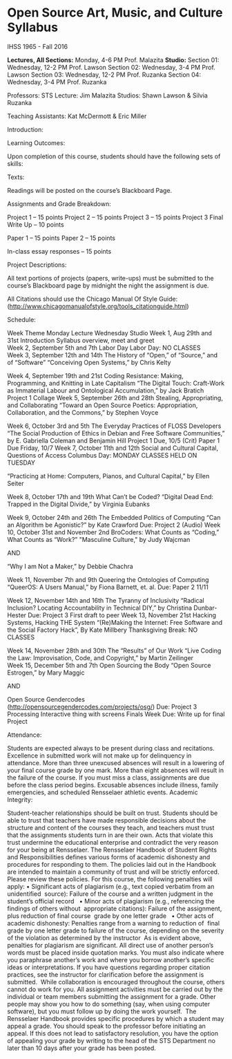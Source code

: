 # Open Source Art, Music, and Culture Syllabus

IHSS 1965 - Fall 2016

**Lectures, All Sections:**  Monday, 4-6 PM  Prof. Malazita
**Studio:**
	Section 01: Wednesday, 12-2 PM  Prof. Lawson
	Section 02: Wednesday, 3-4 PM   Prof. Lawson
	Section 03: Wednesday, 12-2 PM  Prof. Ruzanka
	Section 04: Wednesday, 3-4 PM   Prof. Ruzanka

Professors: 
	STS Lecture: Jim Malazita
	Studios: Shawn Lawson & Silvia Ruzanka

Teaching Assistants: Kat McDermott & Eric Miller 


Introduction:

 

Learning Outcomes:

Upon completion of this course, students should have the following sets of skills:


Texts:

Readings will be posted on the course’s Blackboard Page.

Assignments and Grade Breakdown:

Project 1 – 15 points
Project 2 – 15 points
Project 3 – 15 points
Project 3 Final Write Up – 10 points

Paper 1 – 15 points
Paper 2 – 15 points

In-class essay responses – 15 points

Project Descriptions:

All text portions of projects (papers, write-ups) must be submitted to the course’s Blackboard page by midnight the night the assignment is due. 

All Citations should use the Chicago Manual Of Style Guide: (http://www.chicagomanualofstyle.org/tools_citationguide.html) 


Schedule:

Week	Theme	Monday Lecture	Wednesday Studio
Week 1,
Aug 29th and 31st 	Introduction	Syllabus overview, meet and greet	
Week 2,
September 5th and 7th 	Labor Day 	Labor Day:
NO CLASSES	
Week 3,
September 12th and 14th  	The History of “Open,” of “Source,” and of “Software”	“Conceiving Open Systems,” by Chris Kelty
	
Week 4,
September 19th and 21st  	Coding Resistance: Making, Programming, and Knitting in Late Capitalism	“The Digital Touch: Craft-Work as Immaterial Labour and Ontological Accumulation,” by Jack Bratich	Project 1 Collage
Week 5,
September 26th and 28th   	Stealing, Appropriating, and Collaborating	“Toward an Open Source Poetics: Appropriation, Collaboration, and the Commons,” by Stephen Voyce
	

Week 6,
October 3rd and 5th  	The Everyday Practices of FLOSS Developers	 “The Social Production of Ethics in Debian and Free Software Communities,” by E. Gabriella Coleman and Benjamin Hill	Project 1 Due, 10/5 (Crit)
Paper 1 Due Friday, 10/7
Week 7,
October 11th and 12th  	Social and Cultural Capital, Questions of Access	Columbus Day:
MONDAY CLASSES HELD ON TUESDAY

“Practicing at Home: Computers, Pianos, and Cultural Capital,” by Ellen Seiter
	
Week 8,
October 17th and 19th  	What Can’t be Coded?	“Digital Dead End: Trapped in the Digital Divide,” by Virginia Eubanks
	
Week 9,
October 24th and 26th  	The Embedded Politics of Computing	 “Can an Algorithm be Agonistic?” by Kate Crawford
	Due: Project 2 (Audio)
Week 10, 
October 31st and November 2nd  	BroCoders: What Counts as “Coding,” What Counts as “Work?”	"Masculine Culture," by Judy Wajcman

AND

“Why I am Not a Maker,” by Debbie Chachra
	
Week 11,
November 7th and 9th  	Queering the Ontologies of Computing
	“QueerOS: A Users Manual,” by Fiona Barnett, et. al.	Due: Paper 2 11/11

Week 12,
November 14th and 16th  	The Tyranny of Inclusivity	“Radical Inclusion? Locating Accountability in Technical DIY,” by Christina Dunbar-Hester
	Due: Project 3 First draft to peer
Week 13,
November 21st  	Hacking Systems, Hacking THE System	“(Re)Making the Internet: Free Software and the Social Factory Hack”, By Kate Millbery
	Thanksgiving Break:
NO CLASSES


Week 14,
November 28th and 30th   	The “Results” of Our Work	“Live Coding the Law: Improvisation, Code, and Copyright,” by Martin Zeilinger	
Week 15,
December 5th and 7th  	Open Sourcing the Body	“Open Source Estrogen,” by Mary Maggic 

AND 

Open Source Gendercodes (http://opensourcegendercodes.com/projects/osg/)
	Due: Project 3 Processing Interactive thing with screens
Finals Week 			Due: Write up for final Project


Attendance:

Students are expected always to be present during class and recitations. Excellence in submitted work will not make up for delinquency in attendance. More than three unexcused absences will result in a lowering of your final course grade by one mark. More than eight absences will result in the failure of the course. If you must miss a class, assignments are due before the class period begins. Excusable absences include illness, family emergencies, and scheduled Rensselaer athletic events. 
Academic Integrity:

Student-teacher relationships should be built on trust. Students should be able to trust that teachers have made responsible decisions about the structure and content of the courses they teach, and teachers must trust that the assignments students turn in are their own. Acts that violate this trust undermine the educational enterprise and contradict the very reason for your being at Rensselaer. The Rensselaer Handbook of Student Rights and Responsibilities defines various forms of academic dishonesty and procedures for responding to them. The policies laid out in the Handbook are intended to maintain a community of trust and will be strictly enforced. Please review these policies. 
For this course, the following penalties will apply: 
•	Significant acts of plagiarism (e.g., text copied verbatim from an unidentified  source): Failure of the course and a written judgment in the student’s official record  
•	Minor acts of plagiarism (e.g., referencing the findings of others without  appropriate citations): Failure of the assignment, plus reduction of final course  grade by one letter grade  
•	Other acts of academic dishonesty: Penalties range from a warning to reduction of  final grade by one letter grade to failure of the course, depending on the severity of the violation as determined by the instructor  As is evident above, penalties for plagiarism are significant. All direct use of another person’s words must be placed inside quotation marks. You must also indicate where you paraphrase another’s work and where you borrow another’s specific ideas or interpretations. If you have questions regarding proper citation practices, see the instructor for clarification before the assignment is submitted.  While collaboration is encouraged throughout the course, others cannot do work for you. All assignment activities must be carried out by the individual or team members submitting the assignment for a grade. Other people may show you how to do something (say, when using computer software), but you must follow up by doing the work yourself.  The Rensselaer Handbook provides specific procedures by which a student may appeal a grade. You should speak to the professor before initiating an appeal. If this does not lead to satisfactory resolution, you have the option of appealing your grade by writing to the head of the STS Department no later than 10 days after your grade has been posted.  
